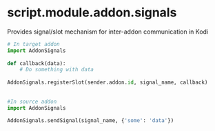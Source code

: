 # script.module.addon.signals
Provides signal/slot mechanism for inter-addon communication in Kodi

```python
# In target addon
import AddonSignals
​
def callback(data):
	# Do something with data
	
AddonSignals.registerSlot(sender.addon.id, signal_name, callback)
​
​
#In source addon
import AddonSignals
​
AddonSignals.sendSignal(signal_name, {'some': 'data'})
```
